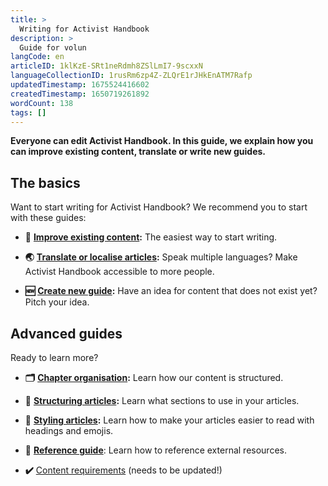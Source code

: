 ```yaml
---
title: >
  Writing for Activist Handbook
description: >
  Guide for volun
langCode: en
articleID: 1klKzE-SRt1neRdmh8ZSlLmI7-9scxxN
languageCollectionID: 1rusRm6zp4Z-ZLQrE1rJHkEnATM7Rafp
updatedTimestamp: 1675524416602
createdTimestamp: 1650719261892
wordCount: 138
tags: []
---
```


**Everyone can edit Activist Handbook. In this guide, we explain how you can improve existing content, translate or write new guides.**

## **The basics**

Want to start writing for Activist Handbook? We recommend you to start with these guides:

-   **📝** [**Improve existing content**](contribute/write/improve)**:** The easiest way to start writing.
    
-   **🌏** [**Translate or localise articles**](contribute/write/translate)**:** Speak multiple languages? Make Activist Handbook accessible to more people.
    
-   **🆕** [**Create new guide**](contribute/write/new)**:** Have an idea for content that does not exist yet? Pitch your idea.
    

## Advanced guides

Ready to learn more?

-   **🗂** [**Chapter organisation**](/support/writers/organisation)**:** Learn how our content is structured.
    
-   **🔢** [**Structuring articles**](/support/writers/structure)**:** Learn what sections to use in your articles.
    
-   **🎨** [**Styling articles**](/support/writers/style)**:** Learn how to make your articles easier to read with headings and emojis.
    
-   **📄** [**Reference guide**](/support/writers/reference): Learn how to reference external resources.
    
-   **✔️** [Content requirements](/support/writers/requirements) (needs to be updated!)